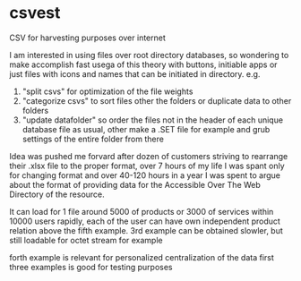 # csvest
CSV for harvesting purposes over internet

I am interested in using files over root directory databases, so wondering to make accomplish fast usega of this theory with buttons, initiable apps or just files with icons and names that can be initiated in directory. e.g. 

1. "split csvs" for optimization of the file weights
2. "categorize csvs" to sort files other the folders or duplicate data to other folders
3. "update datafolder" so order the files not in the header of each unique database file as usual, other make a .SET file for example and grub settings of the entire folder from there

Idea was pushed me forvard after dozen of customers striving to rearrange their .xlsx file to the proper format, over 7 hours of my life I was spant only for changing format and over 40-120 hours in a year I was spent to argue about the format of providing data for the Accessible Over The Web Directory of the resource. 

It can load for 1 file around 5000 of products or 3000 of services within 10000 users rapidly, each of the user can have own independent product relation above the fifth example.
3rd example can be obtained slowler, but still loadable for octet stream for example

forth example is relevant for personalized centralization of the data
first three examples is good for testing purposes